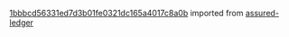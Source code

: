[1bbbcd56331ed7d3b01fe0321dc165a4017c8a0b](https://github.com/insolar/assured-ledger/commit/1bbbcd56331ed7d3b01fe0321dc165a4017c8a0b) imported from [assured-ledger](https://github.com/insolar/assured-ledger)
